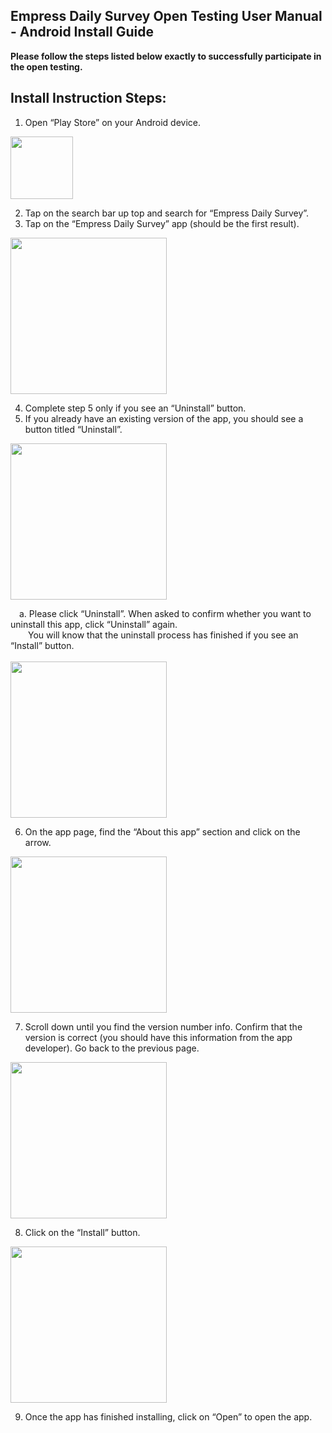 ## Empress Daily Survey Open Testing User Manual - Android Install Guide

**Please follow the steps listed below exactly to successfully participate in the open testing.**

## Install Instruction Steps:

1. Open “Play Store” on your Android device.  
<img src="https://user-images.githubusercontent.com/17057659/198920765-ab236287-f5e5-4532-b355-664fdb062f90.jpeg" width="100">

2. Tap on the search bar up top and search for “Empress Daily Survey”.
3. Tap on the “Empress Daily Survey” app (should be the first result).
<img src="https://user-images.githubusercontent.com/17057659/198921181-dba422c8-90b3-4b6e-b6e2-fc3618b95c1a.jpeg" width="250">

4. Complete step 5 only if you see an “Uninstall” button.
5. If you already have an existing version of the app, you should see a button titled “Uninstall”.
<img src="https://user-images.githubusercontent.com/17057659/198921530-10f5e95f-c8af-4ac4-bf3e-4fe725688387.jpeg" width="250">

&emsp;a. Please click “Uninstall”. When asked to confirm whether you want to uninstall this app, click “Uninstall” again.  
&emsp;&emsp;You will know that the uninstall process has finished if you see an “Install” button.\
\
<img src="https://user-images.githubusercontent.com/17057659/198921575-0605d293-26f2-4a98-bb9d-05afb1aba75a.jpeg" width="250">

6. On the app page, find the “About this app” section and click on the arrow.
<img src="https://user-images.githubusercontent.com/17057659/198921742-d126df81-2c7a-4c0a-9480-b48ed07802aa.jpeg" width="250">

7. Scroll down until you find the version number info. Confirm that the version is correct 
(you should have this information from the app developer). Go back to the previous page.  
<img src="https://user-images.githubusercontent.com/17057659/198921858-1ef5e42d-8194-41e8-95a0-e66cf198550c.jpg" width="250">

8. Click on the “Install” button.
<img src="https://user-images.githubusercontent.com/17057659/198921943-ded10a92-f393-47a1-9211-0c9b186f0113.jpeg" width="250">

9. Once the app has finished installing, click on “Open” to open the app.

